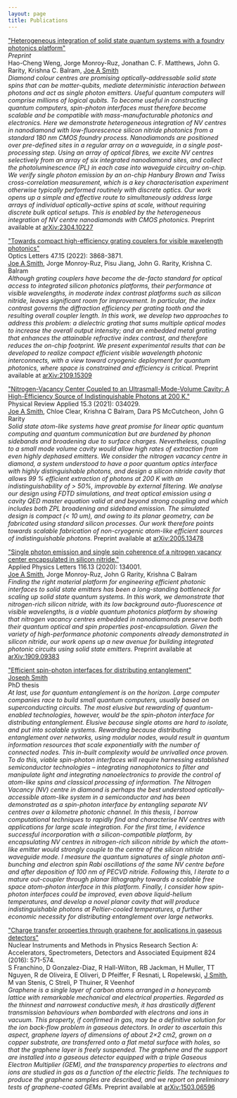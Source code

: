 ```yaml
---
layout: page
title: Publications
---
```

["Heterogeneous integration of solid state quantum systems with a foundry photonics platform"](https://arxiv.org/abs/2304.10227) \
*Preprint* \
Hao-Cheng Weng, Jorge Monroy-Ruz, Jonathan C. F. Matthews, John G. Rarity, Krishna C. Balram, <u>Joe A Smith</u> \
*Diamond colour centres are promising optically-addressable solid state spins that can be matter-qubits, mediate deterministic interaction between photons and act as single photon emitters. Useful quantum computers will comprise millions of logical qubits. To become useful in constructing quantum computers, spin-photon interfaces must therefore become scalable and be compatible with mass-manufacturable photonics and electronics. Here we demonstrate heterogeneous integration of NV centres in nanodiamond with low-fluorescence silicon nitride photonics from a standard 180 nm CMOS foundry process. Nanodiamonds are positioned over pre-defined sites in a regular array on a waveguide, in a single post-processing step. Using an array of optical fibres, we excite NV centres selectively from an array of six integrated nanodiamond sites, and collect the photoluminescence (PL) in each case into waveguide circuitry on-chip. We verify single photon emission by an on-chip Hanbury Brown and Twiss cross-correlation measurement, which is a key characterisation experiment otherwise typically performed routinely with discrete optics. Our work opens up a simple and effective route to simultaneously address large arrays of individual optically-active spins at scale, without requiring discrete bulk optical setups. This is enabled by the heterogeneous integration of NV centre nanodiamonds with CMOS photonics.* 
Preprint available at [arXiv:2304.10227](https://arxiv.org/abs/2304.10227)

["Towards compact high-efficiency grating couplers for visible wavelength photonics"](https://doi.org/10.1364/OL.468275) \
Optics Letters 47.15 (2022): 3868-3871. \
<u>Joe A Smith</u>, Jorge Monroy-Ruz, Pisu Jiang, John G. Rarity, Krishna C. Balram \
*Although grating couplers have become the de-facto standard for optical access to integrated silicon photonics platforms, their performance at visible wavelengths, in moderate index contrast platforms such as silicon nitride, leaves significant room for improvement. In particular, the index contrast governs the diffraction efficiency per grating tooth and the resulting overall coupler length. In this work, we develop two approaches to address this problem: a dielectric grating that sums multiple optical modes to increase the overall output intensity; and an embedded metal grating that enhances the attainable refractive index contrast, and therefore reduces the on-chip footprint. We present experimental results that can be developed to realize compact efficient visible wavelength photonic interconnects, with a view toward cryogenic deployment for quantum photonics, where space is constrained and efficiency is critical.* 
Preprint available at [arXiv:2109.15309](https://arxiv.org/abs/2109.15309)

["Nitrogen-Vacancy Center Coupled to an Ultrasmall-Mode-Volume Cavity: A High-Efficiency Source of Indistinguishable Photons at 200 K."](https://journals.aps.org/prapplied/abstract/10.1103/PhysRevApplied.15.034029) \
Physical Review Applied 15.3 (2021): 034029. \
<u>Joe A Smith</u>, Chloe Clear, Krishna C Balram, Dara PS McCutcheon, John G Rarity \
*Solid state atom-like systems have great promise for linear optic quantum computing and quantum communication but are burdened by phonon sidebands and broadening due to surface charges. Nevertheless, coupling to a small mode volume cavity would allow high rates of extraction from even highly dephased emitters. We consider the nitrogen vacancy centre in diamond, a system understood to have a poor quantum optics interface with highly distinguishable photons, and design a silicon nitride cavity that allows 99 % efficient extraction of photons at 200 K with an indistinguishability of > 50%, improvable by external filtering. We analyse our design using FDTD simulations, and treat optical emission using a cavity QED master equation valid at and beyond strong coupling and which includes both ZPL broadening and sideband emission. The simulated design is compact (< 10 um), and owing to its planar geometry, can be fabricated using standard silicon processes. Our work therefore points towards scalable fabrication of non-cryogenic atom-like efficient sources of indistinguishable photons.* 
Preprint available at [arXiv:2005.13478](https://arxiv.org/abs/2005.13478)

["Single photon emission and single spin coherence of a nitrogen vacancy center encapsulated in silicon nitride."](https://aip.scitation.org/doi/full/10.1063/5.0002709) \
Applied Physics Letters 116.13 (2020): 134001. \
<u>Joe A Smith</u>, Jorge Monroy-Ruz, John G Rarity, Krishna C Balram \
*Finding the right material platform for engineering efficient photonic interfaces to solid state emitters has been a long-standing bottleneck for scaling up solid state quantum systems. In this work, we demonstrate that nitrogen-rich silicon nitride, with its low background auto-fluorescence at visible wavelengths, is a viable quantum photonics platform by showing that nitrogen vacancy centres embedded in nanodiamonds preserve both their quantum optical and spin properties post-encapsulation. Given the variety of high-performance photonic components already demonstrated in silicon nitride, our work opens up a new avenue for building integrated photonic circuits using solid state emitters.*
Preprint available at [arXiv:1909.09383](https://arxiv.org/abs/1909.09383)

["Efficient spin-photon interfaces for distributing entanglement"](https://research-information.bris.ac.uk/en/studentTheses/efficient-spin-photon-interfaces-for-distributing-entanglement)\
<u>Joseph Smith</u> \
PhD thesis \
*At last, use for quantum entanglement is on the horizon. Large computer companies race to build small quantum computers, usually based on superconducting circuits. The most elusive but rewarding of quantum-enabled technologies, however, would be the spin-photon interface for distributing entanglement. Elusive because single atoms are hard to isolate, and put into scalable systems. Rewarding because distributing entanglement over networks, using modular nodes, would result in quantum information resources that scale exponentially with the number of connected nodes. This in-built complexity would be unrivalled once proven. To do this, viable spin-photon interfaces will require harnessing established semiconductor technologies – integrating nanophotonics to filter and manipulate light and integrating nanoelectronics to provide the control of atom-like spins and classical processing of information. The Nitrogen Vacancy (NV) centre in diamond is perhaps the best understood optically-accessible atom-like system in a semiconductor and has been demonstrated as a spin-photon interface by entangling separate NV centres over a kilometre photonic channel. In this thesis, I borrow computational techniques to rapidly find and characterise NV centres with applications for large scale integration. For the first time, I evidence successful incorporation with a silicon-compatible platform, by encapsulating NV centres in nitrogen-rich silicon nitride by which the atom-like emitter would strongly couple to the centre of the silicon nitride waveguide mode. I measure the quantum signatures of single photon anti-bunching and electron spin Rabi oscillations of the same NV centre before and after deposition of 100 nm of PECVD nitride. Following this, I iterate to a mature out-coupler through planar lithography towards a scalable free space atom-photon interface in this platform. Finally, I consider how spin-photon interfaces could be improved, even above liquid-helium temperatures, and develop a novel planar cavity that will produce indistinguishable photons at Peltier-cooled temperatures, a further economic necessity for distributing entanglement over large networks.*



["Charge transfer properties through graphene for applications in gaseous detectors"](https://www.sciencedirect.com/science/article/pii/S0168900215014515) \
Nuclear Instruments and Methods in Physics Research Section A: Accelerators, Spectrometers, Detectors and Associated Equipment 824 (2016): 571-574. \
S Franchino, D Gonzalez-Diaz, R Hall-Wilton, RB Jackman, H Muller, TT Nguyen, R de Oliveira, E Oliveri, D Pfeiffer, F Resnati, L Ropelewski, <u>J Smith</u>, M van Stenis, C Streli, P Thuiner, R Veenhof \
*Graphene is a single layer of carbon atoms arranged in a honeycomb lattice with remarkable mechanical and electrical properties. Regarded as the thinnest and narrowest conductive mesh, it has drastically different transmission behaviours when bombarded with electrons and ions in vacuum. This property, if confirmed in gas, may be a definitive solution for the ion back-flow problem in gaseous detectors. In order to ascertain this aspect, graphene layers of dimensions of about 2×2 cm2, grown on a copper substrate, are transferred onto a flat metal surface with holes, so that the graphene layer is freely suspended. The graphene and the support are installed into a gaseous detector equipped with a triple Gaseous Electron Multiplier (GEM), and the transparency properties to electrons and ions are studied in gas as a function of the electric fields. The techniques to produce the graphene samples are described, and we report on preliminary tests of graphene-coated GEMs.*
Preprint available at [arXiv:1503.06596](https://arxiv.org/abs/1503.06596)
